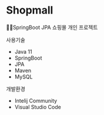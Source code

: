 # Shopmall
:book::book:SpringBoot JPA 쇼핑몰 개인 프로젝트

사용기술
+ Java 11
+ SpringBoot
+ JPA
+ Maven
+ MySQL

개발환경
+ Intelij Community
+ Visual Studio Code
